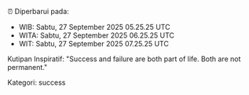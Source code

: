 ⏰ Diperbarui pada:
- WIB: Sabtu, 27 September 2025 05.25.25 UTC
- WITA: Sabtu, 27 September 2025 06.25.25 UTC
- WIT: Sabtu, 27 September 2025 07.25.25 UTC

Kutipan Inspiratif:
"Success and failure are both part of life. Both are not permanent."


Kategori: success

